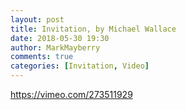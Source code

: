 ```yaml
---
layout: post
title: Invitation, by Michael Wallace
date: 2018-05-30 19:30
author: MarkMayberry
comments: true
categories: [Invitation, Video]
---
```

https://vimeo.com/273511929
